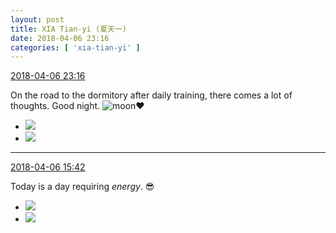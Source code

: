 ```yaml
---
layout: post
title: XIA Tian-yi (夏天一)
date: 2018-04-06 23:16
categories: [ 'xia-tian-yi' ]
---
```


<div class="weibo-info">
  <a href="https://weibo.com/6286030291/GaT0okSkG">2018-04-06 23:16</a>
</div>

On the road to the dormitory after daily training, there comes a lot of thoughts. Good night. ![moon](https://img.t.sinajs.cn/t4/appstyle/expression/ext/normal/b9/moon.gif):heart:

<!-- more -->

<ul class="weibo-pic-list-1">
  <li class="weibo-pic">
    <a href="http://wx4.sinaimg.cn/mw690/006RpxDlgy1fq3cftchvyj30rt0qe0v3.jpg"><img src="http://wx4.sinaimg.cn/thumb150/006RpxDlgy1fq3cftchvyj30rt0qe0v3.jpg"/></a>
  </li>
  <li class="weibo-pic">
    <a href="http://wx4.sinaimg.cn/mw690/006RpxDlgy1fq3cfu4l30j30rt0pwtbr.jpg"><img src="http://wx4.sinaimg.cn/thumb150/006RpxDlgy1fq3cfu4l30j30rt0pwtbr.jpg"/></a>
  </li>
</ul>

---

<div class="weibo-info">
  <a href="https://weibo.com/6286030291/GaQ2evGdX">2018-04-06 15:42</a>
</div>

Today is a day requiring *energy*. 😎

<ul class="weibo-pic-list-1">
  <li class="weibo-pic">
    <a href="http://wx4.sinaimg.cn/mw690/006RpxDlgy1fq2zc2b25bj31o02yonkw.jpg"><img src="http://wx4.sinaimg.cn/thumb150/006RpxDlgy1fq2zc2b25bj31o02yonkw.jpg"/></a>
  </li>
  <li class="weibo-pic">
    <a href="http://wx4.sinaimg.cn/mw690/006RpxDlgy1fq2zbzoqp8j31sg2dsaxi.jpg"><img src="http://wx4.sinaimg.cn/thumb150/006RpxDlgy1fq2zbzoqp8j31sg2dsaxi.jpg"/></a>
  </li>
</ul>
